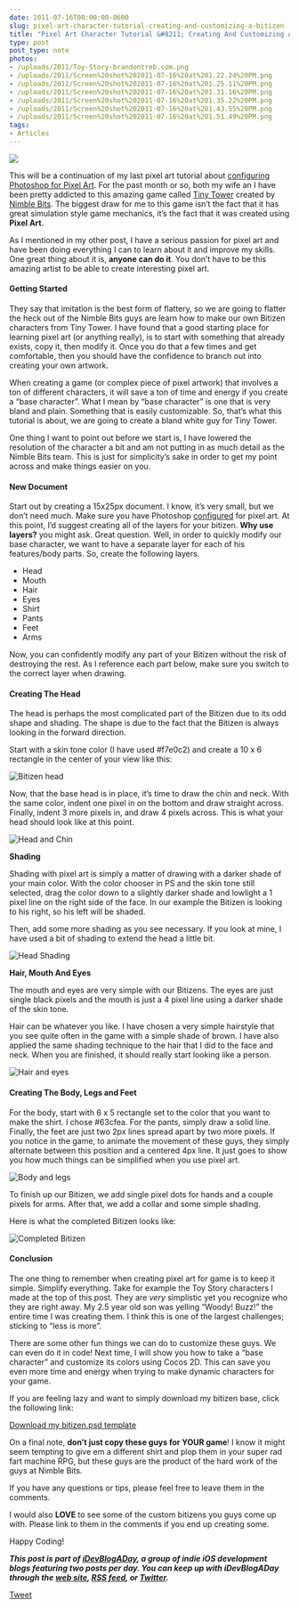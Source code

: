 ```yaml
---
date: 2011-07-16T00:00:00-0600
slug: pixel-art-character-tutorial-creating-and-customizing-a-bitizen
title: "Pixel Art Character Tutorial &#8211; Creating And Customizing A Bitizen"
type: post
post_type: note
photos:
- /uploads/2011/Toy-Story-brandontreb.com.png
- /uploads/2011/Screen%20shot%202011-07-16%20at%201.22.24%20PM.png
- /uploads/2011/Screen%20shot%202011-07-16%20at%201.25.11%20PM.png
- /uploads/2011/Screen%20shot%202011-07-16%20at%201.31.16%20PM.png
- /uploads/2011/Screen%20shot%202011-07-16%20at%201.35.22%20PM.png
- /uploads/2011/Screen%20shot%202011-07-16%20at%201.43.55%20PM.png
- /uploads/2011/Screen%20shot%202011-07-16%20at%201.51.49%20PM.png
tags:
- Articles
---
```


![](/uploads/2011/Toy-Story-brandontreb.com.png)

This will be a continuation of my last pixel art tutorial about [configuring Photoshop for Pixel Art](http://brandontreb.com/Configuring-Photoshop-For-Pixel-Art). For the past month or so, both my wife an I have been pretty addicted to this amazing game called [Tiny Tower](http://itunes.apple.com/us/app/tiny-tower/id422667065?mt=8) created by [Nimble Bits](http://nimblebit.com/). The biggest draw for me to this game isn’t the fact that it has great simulation style game mechanics, it’s the fact that it was created using **Pixel Art**.


As I mentioned in my other post, I have a serious passion for pixel art and have been doing everything I can to learn about it and improve my skills. One great thing about it is, **anyone can do it**. You don’t have to be this amazing artist to be able to create interesting pixel art.


#### Getting Started


They say that imitation is the best form of flattery, so we are going to flatter the heck out of the Nimble Bits guys are learn how to make our own Bitizen characters from Tiny Tower. I have found that a good starting place for learning pixel art (or anything really), is to start with something that already exists, copy it, then modify it. Once you do that a few times and get comfortable, then you should have the confidence to branch out into creating your own artwork.


When creating a game (or complex piece of pixel artwork) that involves a ton of different characters, it will save a ton of time and energy if you create a “base character”. What I mean by “base character” is one that is very bland and plain. Something that is easily customizable. So, that’s what this tutorial is about, we are going to create a bland white guy for Tiny Tower.


One thing I want to point out before we start is, I have lowered the resolution of the character a bit and am not putting in as much detail as the Nimble Bits team. This is just for simplicity’s sake in order to get my point across and make things easier on you.


#### New Document


Start out by creating a 15x25px document. I know, it’s very small, but we don’t need much. Make sure you have Photoshop [configured](http://brandontreb.com/Configuring-Photoshop-For-Pixel-Art) for pixel art. At this point, I’d suggest creating all of the layers for your bitizen. **Why use layers?** you might ask. Great question. Well, in order to quickly modify our base character, we want to have a separate layer for each of his features/body parts. So, create the following layers.


* Head
* Mouth
* Hair
* Eyes
* Shirt
* Pants
* Feet
* Arms


Now, you can confidently modify any part of your Bitizen without the risk of destroying the rest. As I reference each part below, make sure you switch to the correct layer when drawing.


#### Creating The Head


The head is perhaps the most complicated part of the Bitizen due to its odd shape and shading. The shape is due to the fact that the Bitizen is always looking in the forward direction.


Start with a skin tone color (I have used #f7e0c2) and create a 10 x 6 rectangle in the center of your view like this:


![Bitizen head](/uploads/2011/Screen%20shot%202011-07-16%20at%201.22.24%20PM.png)


Now, that the base head is in place, it’s time to draw the chin and neck. With the same color, indent one pixel in on the bottom and draw straight across. Finally, indent 3 more pixels in, and draw 4 pixels across. This is what your head should look like at this point.


![Head and Chin](/uploads/2011/Screen%20shot%202011-07-16%20at%201.25.11%20PM.png)


**Shading**


Shading with pixel art is simply a matter of drawing with a darker shade of your main color. With the color chooser in PS and the skin tone still selected, drag the color down to a slightly darker shade and lowlight a 1 pixel line on the right side of the face. In our example the Bitizen is looking to his right, so his left will be shaded.


Then, add some more shading as you see necessary. If you look at mine, I have used a bit of shading to extend the head a little bit.


![Head Shading](/uploads/2011/Screen%20shot%202011-07-16%20at%201.31.16%20PM.png)


**Hair, Mouth And Eyes**


The mouth and eyes are very simple with our Bitizens. The eyes are just single black pixels and the mouth is just a 4 pixel line using a darker shade of the skin tone.


Hair can be whatever you like. I have chosen a very simple hairstyle that you see quite often in the game with a simple shade of brown. I have also applied the same shading technique to the hair that I did to the face and neck. When you are finished, it should really start looking like a person.


![Hair and eyes](/uploads/2011/Screen%20shot%202011-07-16%20at%201.35.22%20PM.png)


#### Creating The Body, Legs and Feet


For the body, start with 6 x 5 rectangle set to the color that you want to make the shirt. I chose #63cfea. For the pants, simply draw a solid line. Finally, the feet are just two 2px lines spread apart by two more pixels. If you notice in the game, to animate the movement of these guys, they simply alternate between this position and a centered 4px line. It just goes to show you how much things can be simplified when you use pixel art.


![Body and legs](/uploads/2011/Screen%20shot%202011-07-16%20at%201.43.55%20PM.png)


To finish up our Bitizen, we add single pixel dots for hands and a couple pixels for arms. After that, we add a collar and some simple shading.


Here is what the completed Bitizen looks like:


![Completed Bitizen](/uploads/2011/Screen%20shot%202011-07-16%20at%201.51.49%20PM.png)


#### Conclusion


The one thing to remember when creating pixel art for game is to keep it simple. Simplify everything. Take for example the Toy Story characters I made at the top of this post. They are *very* simplistic yet you recognize who they are right away. My 2.5 year old son was yelling “Woody! Buzz!” the entire time I was creating them. I think this is one of the largest challenges; sticking to “less is more”.


There are some other fun things we can do to customize these guys. We can even do it in code! Next time, I will show you how to take a “base character” and customize its colors using Cocos 2D. This can save you even more time and energy when trying to make dynamic characters for your game.


If you are feeling lazy and want to simply download my bitizen base, click the following link:


[Download my bitizen.psd template](http://cl.ly/2u3h0g2F2H2b1S280519/bitizen.psd)


On a final note, **don’t just copy these guys for YOUR game**! I know it might seem tempting to give em a different shirt and plop them in your super rad fart machine RPG, but these guys are the product of the hard work of the guys at Nimble Bits.


If you have any questions or tips, please feel free to leave them in the comments.


I would also **LOVE** to see some of the custom bitizens you guys come up with. Please link to them in the comments if you end up creating some.


Happy Coding!


***﻿﻿This post is part of [iDevBlogADay](http://idevblogaday.com/), a group of indie iOS development blogs featuring two posts per day. You can keep up with iDevBlogADay through the [web site](http://idevblogaday.com/), [RSS feed](http://feeds.feedburner.com/idevblogaday), or [Twitter](http://twitter.com/#search?q=%23idevblogaday).***



[Tweet](http://twitter.com/share)


